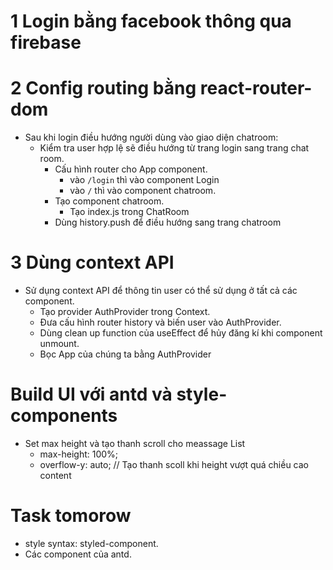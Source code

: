 # 1 Login bằng facebook thông qua firebase

# 2 Config routing bằng react-router-dom

-   Sau khi login điều hướng người dùng vào giao diện chatroom:
    -   Kiểm tra user hợp lệ sẽ điều hướng từ trang login sang trang chat room.
        -   Cấu hình router cho App component.
            -   vào `/login` thì vào component Login
            -   vào `/` thì vào component chatroom.
        -   Tạo component chatroom.
            -   Tạo index.js trong ChatRoom
        -   Dùng history.push để điều hướng sang trang chatroom

# 3 Dùng context API

-   Sử dụng context API để thông tin user có thể sử dụng ở tất cả các component.
    -   Tạo provider AuthProvider trong Context.
    -   Đưa cấu hình router history và biến user vào AuthProvider.
    -   Dùng clean up function của useEffect để hủy đăng kí khi component unmount.
    -   Bọc App của chúng ta bằng AuthProvider

# Build UI với antd và style-components

-   Set max height và tạo thanh scroll cho meassage List
    -   max-height: 100%;
    -   overflow-y: auto; // Tạo thanh scoll khi height vượt quá chiều cao content

# Task tomorow

-   style syntax: styled-component.
-   Các component của antd.
